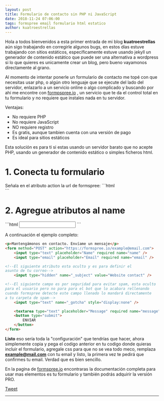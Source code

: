 ```yaml
---
layout: post
title: Formulario de contacto sin PHP ni JavaScript
date: 2018-11-24 07:06:00
tags: formspree email formulario html estatico
author: kuatroestrellas
---
```



Hola a todos bienvenidos a esta primer entrada de mi blog **kuatroestrellas** aún sigo trabajando en corregirle algunos bugs, en estos días estuve trabajando con sitios estáticos, específicamente estuve usando jekyll un generador de contenido estático que puede ser una alternativa a wordpress si lo que quieres es unicamente crear un blog, pero bueno vayamonos directamente al grano.

<amp-img src="{{ site.baseurl }}assets/images/form.jpg" width="656" height="400" layout="responsive" alt="" class="mb3"></amp-img>
Al momento de intentar ponerle un formulario de contacto me topé con que necesitas usar php, o algún otro lenguaje que se ejecute del lado del servidor, enlazarlo a un servicio online o algo complicado y buscando por ahi me encontre con <a href="https://formspree.io/" target="_blank">formpspree.io</a> , un servicio que te da el control total en tu formulario y no requiere que instales nada en tu servidor.

Ventajas:  
* No requiere PHP  
* No requiere JavaScript  
* NO requiere registro  
* Es gratis, aunque tambien cuenta con una versión de pago  
* Es ideal para sitios estáticos  

Esta solución es para ti si estas usando un servidor barato que no acepte PHP, usando un generador de contenido estático o simples ficheros html.

<h1>1. Conecta tu formulario</h1>
Señala en el atributo action la url de formspree:
```html
<form method="POST" action="https://formspree.io/example@email.com">
```
<h1>2. Agregue atributos al name</h1>
```html
<input type="text" name="name">
```

A continuación el ejemplo completo:

```html
<p>Mantengámonos en contacto. Envíame un mensaje</p>
<form method="POST" action="https://formspree.io/example@email.com">
    <input type="text" placeholder="Name" required name="name" />
    <input type="email" placeholder="Email" required name="email" />

<!--El siguiente atributo esta oculto y es para definir el
asunto de tu correo-->
    <input type="hidden" name="_subject" value="Website contact" />

<!--El siguiente campo es por seguridad para evitar spam, esta oculto
para el usuario pero no para para el bot que lo acabara rellenando
cuando formspree detecte este campo llenado lo mandará directamente  
a tu carpeta de spam-->
    <input type="text" name="_gotcha" style="display:none" />

    <textarea type="text" placeholder="Message" required name="message"></textarea>
    <button type="submit">
        ENVIAR
    </button>
</form>
```

**Listo** eso sería toda la "configuración" que tendrías que hacer, ahora simplemente copia y pega el codigo anterior en tu codigo donde quieras incluir el formulario, agregale css para que no se vea todo meco, remplaza **example@mail.com** con tu email y listo, la primera vez te pedirá que confirmes tu email.
Verdad que es bien sencillo.

En la pagina de <a href="https://formspree.io/" target="_blank">formspree.io</a> encontraras la documentación completa para usar mas elementos es tu formulario y también podrás adquirir la versión PRO.

<!-- Start Socialbox -->
<div class="ampstart-social-box mb4">
<div class="fb-like" data-href="https://blog-kuatroestrellas.github.io/formulario-email-sin-php" data-layout="button_count" data-action="like" data-size="large" data-show-faces="true" data-share="true"></div>

<div class="fb-save" data-uri="https://blog-kuatroestrellas.github.io/formulario-email-sin-php" data-size="large"></div>

<a href="https://twitter.com/share?ref_src=twsrc%5Etfw" class="twitter-share-button" data-size="large" data-via="kuatroestrellas" data-lang="es" data-show-count="false">Tweet</a><script async src="https://platform.twitter.com/widgets.js" charset="utf-8"></script>

</div>

<hr>

<div class="fb-comments" data-href="https://blog-kuatroestrellas.github.io/formulario-email-sin-php" data-numposts="10"></div>
